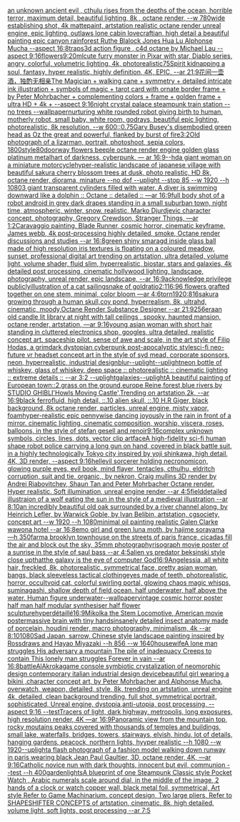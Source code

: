 [an unknown ancient evil , cthulu  rises from the depths of the ocean, horrible terror,   maximum detail, beautiful lighting,  8k , octane render, --w 780](https://www.ebank.nz/aiartgenerator?category=an%20unknown%20ancient%20evil%20%2C%20cthulu%20%20rises%20from%20the%20depths%20of%20the%20ocean%2C%20horrible%20terror%2C%20%20%20maximum%20detail%2C%20beautiful%20lighting%2C%20%208k%20%2C%20octane%20render%2C%20--w%20780)[wide establishing shot, 4k mattepaint, artstation  realistic octane render unreal engine, epic lighting,  outlaws lone cabin lovecraftian, high detail a beautiful painting epic canyon rainforest Ruthe Blalock Jones Hua Lu  Alphonse Mucha --aspect 16:8](https://www.ebank.nz/aiartgenerator?category=wide%20establishing%20shot%2C%204k%20mattepaint%2C%20artstation%20%20realistic%20octane%20render%20unreal%20engine%2C%20epic%20lighting%2C%20%20outlaws%20lone%20cabin%20lovecraftian%2C%20high%20detail%20a%20beautiful%20painting%20epic%20canyon%20rainforest%20Ruthe%20Blalock%20Jones%20Hua%20Lu%20%20Alphonse%20Mucha%20--aspect%2016%3A8)[traps](https://www.ebank.nz/aiartgenerator?category=traps)[3d action figure , c4d octane by Michael Lau --aspect 9:16](https://www.ebank.nz/aiartgenerator?category=3d%20action%20figure%20%2C%20c4d%20octane%20by%20Michael%20Lau%20--aspect%209%3A16)[flowers](https://www.ebank.nz/aiartgenerator?category=flowers)[9:20](https://www.ebank.nz/aiartgenerator?category=9%3A20)[ml](https://www.ebank.nz/aiartgenerator?category=ml)[cute furry monster in Pixar with star, Diablo series, angry, colorful, volumetric lighting, 4k, photorealistic](https://www.ebank.nz/aiartgenerator?category=cute%20furry%20monster%20in%20Pixar%20with%20star%2C%20Diablo%20series%2C%20angry%2C%20colorful%2C%20volumetric%20lighting%2C%204k%2C%20photorealistic)[75](https://www.ebank.nz/aiartgenerator?category=75)[Spirit kidnapping a soul, fantasy, hyper realistic, highly definition, 4K, EPIC, --ar 21:9](https://www.ebank.nz/aiartgenerator?category=Spirit%20kidnapping%20a%20soul%2C%20fantasy%2C%20hyper%20realistic%2C%20highly%20definition%2C%204K%2C%20EPIC%2C%20--ar%2021%3A9)[花间一壶酒，独酌无相亲](https://www.ebank.nz/aiartgenerator?category=%E8%8A%B1%E9%97%B4%E4%B8%80%E5%A3%B6%E9%85%92%EF%BC%8C%E7%8B%AC%E9%85%8C%E6%97%A0%E7%9B%B8%E4%BA%B2)[The Magician + walking cane + symmetry + detailed intricate ink illustration + symbols of magic + tarot card with ornate border frame + by Peter Mohrbacher + complementing colors + frame + golden frame + ultra HD + 4k + --aspect 9:16](https://www.ebank.nz/aiartgenerator?category=The%20Magician%20%2B%20walking%20cane%20%2B%20symmetry%20%2B%20detailed%20intricate%20ink%20illustration%20%2B%20symbols%20of%20magic%20%2B%20tarot%20card%20with%20ornate%20border%20frame%20%2B%20by%20Peter%20Mohrbacher%20%2B%20complementing%20colors%20%2B%20frame%20%2B%20golden%20frame%20%2B%20ultra%20HD%20%2B%204k%20%2B%20--aspect%209%3A16)[night crystal palace steampunk train station --no trees --wallpaper](https://www.ebank.nz/aiartgenerator?category=night%20crystal%20palace%20steampunk%20train%20station%20--no%20trees%20--wallpaper)[nurturing white rounded robot giving birth to human, motherly robot, small baby, white room, godrays, beautiful epic lighting, photorealistic, 8k resolution, --w 600](https://www.ebank.nz/aiartgenerator?category=nurturing%20white%20rounded%20robot%20giving%20birth%20to%20human%2C%20motherly%20robot%2C%20small%20baby%2C%20white%20room%2C%20godrays%2C%20beautiful%20epic%20lighting%2C%20photorealistic%2C%208k%20resolution%2C%20--w%20600)[::0.75](https://www.ebank.nz/aiartgenerator?category=%3A%3A0.75)[Gary Busey's disembodied green head as Oz the great and powerful, flanked by burst of fire](https://www.ebank.nz/aiartgenerator?category=Gary%20Busey%27s%20disembodied%20green%20head%20as%20Oz%20the%20great%20and%20powerful%2C%20flanked%20by%20burst%20of%20fire)[3:2](https://www.ebank.nz/aiartgenerator?category=3%3A2)[Old photograph of a lizarman, portrait, photoshoot, sepia colors, 1800](https://www.ebank.nz/aiartgenerator?category=Old%20photograph%20of%20a%20lizarman%2C%20portrait%2C%20photoshoot%2C%20sepia%20colors%2C%201800)[style](https://www.ebank.nz/aiartgenerator?category=style)[80](https://www.ebank.nz/aiartgenerator?category=80)[doorway flowers beeple octane render engine golden glass platinum metal](https://www.ebank.nz/aiartgenerator?category=doorway%20flowers%20beeple%20octane%20render%20engine%20golden%20glass%20platinum%20metal)[hart of darkness, cyberpunk, — ar 16:9](https://www.ebank.nz/aiartgenerator?category=hart%20of%20darkness%2C%20cyberpunk%2C%20%E2%80%94%20ar%2016%3A9)[--hd](https://www.ebank.nz/aiartgenerator?category=--hd)[a giant woman on a miniature motorcycle](https://www.ebank.nz/aiartgenerator?category=a%20giant%20woman%20on%20a%20miniature%20motorcycle)[hyper-realistic landscape of japanese village with beautiful sakura cherry blossom trees at dusk, photo realistic, HD 8k, octane render, diorama, minature --no dof --uplight --stop 85 --w 1920 --h 1080](https://www.ebank.nz/aiartgenerator?category=hyper-realistic%20landscape%20of%20japanese%20village%20with%20beautiful%20sakura%20cherry%20blossom%20trees%20at%20dusk%2C%20photo%20realistic%2C%20HD%208k%2C%20octane%20render%2C%20diorama%2C%20minature%20--no%20dof%20--uplight%20--stop%2085%20--w%201920%20--h%201080)[3 giant transparent cylinders filled with water. A diver is swimming downward like a dolphin :: Octane :: detailed :: —ar 16:9](https://www.ebank.nz/aiartgenerator?category=3%20giant%20transparent%20cylinders%20filled%20with%20water.%20A%20diver%20is%20swimming%20downward%20like%20a%20dolphin%20%3A%3A%20Octane%20%3A%3A%20detailed%20%3A%3A%20%E2%80%94ar%2016%3A9)[full body shot of a robot android in grey dark drapes standing  in a small suburban town, night time, atmospheric, winter, snow, realistic, Marko Djurdjevic character concept, photography, Gregory Crewdson, Stranger Things, —ar 1:2](https://www.ebank.nz/aiartgenerator?category=full%20body%20shot%20of%20a%20robot%20android%20in%20grey%20dark%20drapes%20standing%20%20in%20a%20small%20suburban%20town%2C%20night%20time%2C%20atmospheric%2C%20winter%2C%20snow%2C%20realistic%2C%20Marko%20Djurdjevic%20character%20concept%2C%20photography%2C%20Gregory%20Crewdson%2C%20Stranger%20Things%2C%20%E2%80%94ar%201%3A2)[Caravaggio painting, Blade Runner, cosmic horror, cinematic keyframe, James webb, 4k post-processing highly detailed, smoke, Octane render discussions and studies --ar 16:8](https://www.ebank.nz/aiartgenerator?category=Caravaggio%20painting%2C%20Blade%20Runner%2C%20cosmic%20horror%2C%20cinematic%20keyframe%2C%20James%20webb%2C%204k%20post-processing%20highly%20detailed%2C%20smoke%2C%20Octane%20render%20discussions%20and%20studies%20--ar%2016%3A8)[green shiny smaragd inside glass ball made of high resolution iris textures is floating on a coloured meadow, sunset, professional digital art trending on artstation, ultra detailed, volume light, volume shader, fluid slim, hyperrealistic, biostar, stars and galaxies, 4k detailed post processing, cinematic hollywood lighting, landscape, photography, unreal render, epic landscape, --ar 16:9](https://www.ebank.nz/aiartgenerator?category=green%20shiny%20smaragd%20inside%20glass%20ball%20made%20of%20high%20resolution%20iris%20textures%20is%20floating%20on%20a%20coloured%20meadow%2C%20sunset%2C%20professional%20digital%20art%20trending%20on%20artstation%2C%20ultra%20detailed%2C%20volume%20light%2C%20volume%20shader%2C%20fluid%20slim%2C%20hyperrealistic%2C%20biostar%2C%20stars%20and%20galaxies%2C%204k%20detailed%20post%20processing%2C%20cinematic%20hollywood%20lighting%2C%20landscape%2C%20photography%2C%20unreal%20render%2C%20epic%20landscape%2C%20--ar%2016%3A9)[acknowledge privilege publicly](https://www.ebank.nz/aiartgenerator?category=acknowledge%20privilege%20publicly)[illustration of a cat sailing](https://www.ebank.nz/aiartgenerator?category=illustration%20of%20a%20cat%20sailing)[snake of gold](https://www.ebank.nz/aiartgenerator?category=snake%20of%20gold)[ratio](https://www.ebank.nz/aiartgenerator?category=ratio)[](https://www.ebank.nz/aiartgenerator?category=)[2:1](https://www.ebank.nz/aiartgenerator?category=2%3A1)[16:9](https://www.ebank.nz/aiartgenerator?category=16%3A9)[6 flowers grafted together on one stem, minimal, color bloom —ar 4:6](https://www.ebank.nz/aiartgenerator?category=6%20flowers%20grafted%20together%20on%20one%20stem%2C%20minimal%2C%20color%20bloom%20%E2%80%94ar%204%3A6)[torn](https://www.ebank.nz/aiartgenerator?category=torn)[1920:816](https://www.ebank.nz/aiartgenerator?category=1920%3A816)[sakura growing through a human skull,coy pond, hyperrealism, 8k, ultrahd, cinematic, moody,Octane Render Substance Designer --ar 21:9](https://www.ebank.nz/aiartgenerator?category=sakura%20growing%20through%20a%20human%20skull%2Ccoy%20pond%2C%20hyperrealism%2C%208k%2C%20ultrahd%2C%20cinematic%2C%20moody%2COctane%20Render%20Substance%20Designer%20--ar%2021%3A9)[256](https://www.ebank.nz/aiartgenerator?category=256)[era](https://www.ebank.nz/aiartgenerator?category=era)[an old candle lit library at night with tall ceilings , spooky, haunted mansion, octane render, artstation, —ar 9:16](https://www.ebank.nz/aiartgenerator?category=an%20old%20candle%20lit%20library%20at%20night%20with%20tall%20ceilings%20%2C%20spooky%2C%20haunted%20mansion%2C%20octane%20render%2C%20artstation%2C%20%E2%80%94ar%209%3A16)[young asian woman with short hair standing in cluttered electronics shop, googles, ultra detailed, realistic concept art. spaceship pilot. sense of awe and scale, in the art style of Filip Hodas, a grimdark dystopian cyberpunk post-apocalyptic style](https://www.ebank.nz/aiartgenerator?category=young%20asian%20woman%20with%20short%20hair%20standing%20in%20cluttered%20electronics%20shop%2C%20googles%2C%20ultra%20detailed%2C%20realistic%20concept%20art.%20spaceship%20pilot.%20sense%20of%20awe%20and%20scale%2C%20in%20the%20art%20style%20of%20Filip%20Hodas%2C%20a%20grimdark%20dystopian%20cyberpunk%20post-apocalyptic%20style)[sci-fi neo-future vr headset concept art in the style of syd mead, corporate sponsors, neon, hyperrealistic, industrial design](https://www.ebank.nz/aiartgenerator?category=sci-fi%20neo-future%20vr%20headset%20concept%20art%20in%20the%20style%20of%20syd%20mead%2C%20corporate%20sponsors%2C%20neon%2C%20hyperrealistic%2C%20industrial%20design)[blur](https://www.ebank.nz/aiartgenerator?category=blur)[--uplight](https://www.ebank.nz/aiartgenerator?category=--uplight)[--uplight](https://www.ebank.nz/aiartgenerator?category=--uplight)[neon bottle of whiskey, glass of whiskey, deep space :: photorealistic :: cinematic lighting :: extreme details :: --ar 3:2 --uplight](https://www.ebank.nz/aiartgenerator?category=neon%20bottle%20of%20whiskey%2C%20glass%20of%20whiskey%2C%20deep%20space%20%3A%3A%20photorealistic%20%3A%3A%20cinematic%20lighting%20%3A%3A%20extreme%20details%20%3A%3A%20--ar%203%3A2%20--uplight)[galaxies](https://www.ebank.nz/aiartgenerator?category=galaxies)[--uplight](https://www.ebank.nz/aiartgenerator?category=--uplight)[A beautiful painting of European town::2,grass on the ground,europe Reine,forest,blue rivers,by STUDIO GHIBLI'Howls Moving Castle',Trending on artstation,2k, --ar 16:9](https://www.ebank.nz/aiartgenerator?category=A%20beautiful%20painting%20of%20European%20town%3A%3A2%2Cgrass%20on%20the%20ground%2Ceurope%20Reine%2Cforest%2Cblue%20rivers%2Cby%20STUDIO%20GHIBLI%27Howls%20Moving%20Castle%27%2CTrending%20on%20artstation%2C2k%2C%20--ar%2016%3A9)[black ferrofluid, high detail, ::.10 alien skull, ::.10 H.R Giger, black background, 8k octane render, particles, unreal engine, misty vapor, foam](https://www.ebank.nz/aiartgenerator?category=black%20ferrofluid%2C%20high%20detail%2C%20%3A%3A.10%20alien%20skull%2C%20%3A%3A.10%20H.R%20Giger%2C%20black%20background%2C%208k%20octane%20render%2C%20particles%2C%20unreal%20engine%2C%20misty%20vapor%2C%20foam)[hyper-realistic epic pennywise dancing joyously in the rain in front of a mirror. cinematic lighting, cinematic composition, worship, viscera, roses, balloons, in the style of stefan gesell and renoir](https://www.ebank.nz/aiartgenerator?category=hyper-realistic%20epic%20pennywise%20dancing%20joyously%20in%20the%20rain%20in%20front%20of%20a%20mirror.%20cinematic%20lighting%2C%20cinematic%20composition%2C%20worship%2C%20viscera%2C%20roses%2C%20balloons%2C%20in%20the%20style%20of%20stefan%20gesell%20and%20renoir)[9:16](https://www.ebank.nz/aiartgenerator?category=9%3A16)[complex unknown symbols, circles, lines, dots, vector clip art](https://www.ebank.nz/aiartgenerator?category=complex%20unknown%20symbols%2C%20circles%2C%20lines%2C%20dots%2C%20vector%20clip%20art)[face](https://www.ebank.nz/aiartgenerator?category=face)[A high-fidelity sci-fi human shape robot police carrying a long gun on hand, covered in black battle suit, in a highly technologically Tokyo city inspired by yoji shinkawa, high detail,  4K, 3D render, --aspect 9:16](https://www.ebank.nz/aiartgenerator?category=A%20high-fidelity%20sci-fi%20human%20shape%20robot%20police%20carrying%20a%20long%20gun%20on%20hand%2C%20covered%20in%20black%20battle%20suit%2C%20in%20a%20highly%20technologically%20Tokyo%20city%20inspired%20by%20yoji%20shinkawa%2C%20high%20detail%2C%20%204K%2C%203D%20render%2C%20--aspect%209%3A16)[hell](https://www.ebank.nz/aiartgenerator?category=hell)[evil sorcerer holding necronomicon, glowing purple eyes, evil book, mind flayer, tentacles, cthulhu, eldritch corruption, suit and tie, organic,, by nekron, Craig mullins 3D render by Andrei Riabovitchev, Shaun Tan and Peter Mohrbacher Octane render. Hyper realistic. Soft illumination, unreal engine render --ar 4:5](https://www.ebank.nz/aiartgenerator?category=evil%20sorcerer%20holding%20necronomicon%2C%20glowing%20purple%20eyes%2C%20evil%20book%2C%20mind%20flayer%2C%20tentacles%2C%20cthulhu%2C%20eldritch%20corruption%2C%20suit%20and%20tie%2C%20organic%2C%2C%20by%20nekron%2C%20Craig%20mullins%203D%20render%20by%20Andrei%20Riabovitchev%2C%20Shaun%20Tan%20and%20Peter%20Mohrbacher%20Octane%20render.%20Hyper%20realistic.%20Soft%20illumination%2C%20unreal%20engine%20render%20--ar%204%3A5)[field](https://www.ebank.nz/aiartgenerator?category=field)[detailed illustraion of a wolf eating the sun in the style of a medieval illustration --ar 8:10](https://www.ebank.nz/aiartgenerator?category=detailed%20illustraion%20of%20a%20wolf%20eating%20the%20sun%20in%20the%20style%20of%20a%20medieval%20illustration%20--ar%208%3A10)[an incredibly beautiful old oak surrounded by a river channel along, by Heinrich Lefler, by Warwick Goble, by Ivan Belibin, artstation, cgsociety, concept art --w 1920 --h 1080](https://www.ebank.nz/aiartgenerator?category=an%20incredibly%20beautiful%20old%20oak%20surrounded%20by%20a%20river%20channel%20along%2C%20by%20Heinrich%20Lefler%2C%20by%20Warwick%20Goble%2C%20by%20Ivan%20Belibin%2C%20artstation%2C%20cgsociety%2C%20concept%20art%20--w%201920%20--h%201080)[minimal oil painting realistic Galen Clarke wawona hotel --ar 16:8](https://www.ebank.nz/aiartgenerator?category=minimal%20oil%20painting%20realistic%20Galen%20Clarke%20wawona%20hotel%20--ar%2016%3A8)[emo girl and green luna moth, by hajime sorayama —h 350](https://www.ebank.nz/aiartgenerator?category=emo%20girl%20and%20green%20luna%20moth%2C%20by%20hajime%20sorayama%20%E2%80%94h%20350)[farm](https://www.ebank.nz/aiartgenerator?category=farm)[a brooklyn townhouse on the streets of paris france, cicadas fill the air and block out the sky, 35mm photography](https://www.ebank.nz/aiartgenerator?category=a%20brooklyn%20townhouse%20on%20the%20streets%20of%20paris%20france%2C%20cicadas%20fill%20the%20air%20and%20block%20out%20the%20sky%2C%2035mm%20photography)[risograph movie poster of a sunrise in the style of saul bass --ar 4:5](https://www.ebank.nz/aiartgenerator?category=risograph%20movie%20poster%20of%20a%20sunrise%20in%20the%20style%20of%20saul%20bass%20--ar%204%3A5)[alien vs predator beksinski style close up](https://www.ebank.nz/aiartgenerator?category=alien%20vs%20predator%20beksinski%20style%20close%20up)[that](https://www.ebank.nz/aiartgenerator?category=that)[the galaxy is the eye of computer God](https://www.ebank.nz/aiartgenerator?category=the%20galaxy%20is%20the%20eye%20of%20computer%20God)[16:9](https://www.ebank.nz/aiartgenerator?category=16%3A9)[Angeles](https://www.ebank.nz/aiartgenerator?category=Angeles)[sia, all white hair, freckled, 8k, photorealistic, symmetrical face, pretty asian woman, bangs, black sleeveless tactical clothing](https://www.ebank.nz/aiartgenerator?category=sia%2C%20all%20white%20hair%2C%20freckled%2C%208k%2C%20photorealistic%2C%20symmetrical%20face%2C%20pretty%20asian%20woman%2C%20bangs%2C%20black%20sleeveless%20tactical%20clothing)[eyes made of teeth, photorealistic, horror, occult](https://www.ebank.nz/aiartgenerator?category=eyes%20made%20of%20teeth%2C%20photorealistic%2C%20horror%2C%20occult)[void cat, colorful swirling portal, glowing chaos magic whisps, suminagashi, shallow depth of field,](https://www.ebank.nz/aiartgenerator?category=void%20cat%2C%20colorful%20swirling%20portal%2C%20glowing%20chaos%20magic%20whisps%2C%20suminagashi%2C%20shallow%20depth%20of%20field%2C)[ocean. half underwater, half above the water. Human figure underwater](https://www.ebank.nz/aiartgenerator?category=ocean.%20half%20underwater%2C%20half%20above%20the%20water.%20Human%20figure%20underwater)[--wallpaper](https://www.ebank.nz/aiartgenerator?category=--wallpaper)[vintage cosmic horror poster half man half modular synthesiser half  flower sculpture](https://www.ebank.nz/aiartgenerator?category=vintage%20cosmic%20horror%20poster%20half%20man%20half%20modular%20synthesiser%20half%20%20flower%20sculpture)[hyperdétaillé](https://www.ebank.nz/aiartgenerator?category=hyperd%C3%A9taill%C3%A9)[16:9](https://www.ebank.nz/aiartgenerator?category=16%3A9)[Mikolka the Stem Locomotive, American movie poster](https://www.ebank.nz/aiartgenerator?category=Mikolka%20the%20Stem%20Locomotive%2C%20American%20movie%20poster)[massive brain with tiny hands](https://www.ebank.nz/aiartgenerator?category=massive%20brain%20with%20tiny%20hands)[insanely detailed insect anatomy made of porcelain, houdini render, macro photography,  minimalism, 4k --ar 8:10](https://www.ebank.nz/aiartgenerator?category=insanely%20detailed%20insect%20anatomy%20made%20of%20porcelain%2C%20houdini%20render%2C%20macro%20photography%2C%20%20minimalism%2C%204k%20--ar%208%3A10)[1080](https://www.ebank.nz/aiartgenerator?category=1080)[Sad Japan, sarrow, Chinese style landscape painting inspired by Rossdraws and Hayao Miyazaki --h 856 --w 1640](https://www.ebank.nz/aiartgenerator?category=Sad%20Japan%2C%20sarrow%2C%20Chinese%20style%20landscape%20painting%20inspired%20by%20Rossdraws%20and%20Hayao%20Miyazaki%20--h%20856%20--w%201640)[housewife](https://www.ebank.nz/aiartgenerator?category=housewife)[A lone man struggles His adversary a mountain The pile of inadequacy Creeps to contain This lonely man struggles Forever in vain --ar 16:8](https://www.ebank.nz/aiartgenerator?category=A%20lone%20man%20struggles%20His%20adversary%20a%20mountain%20The%20pile%20of%20inadequacy%20Creeps%20to%20contain%20This%20lonely%20man%20struggles%20Forever%20in%20vain%20--ar%2016%3A8)[battle](https://www.ebank.nz/aiartgenerator?category=battle)[AlAkroka](https://www.ebank.nz/aiartgenerator?category=AlAkroka)[game console symbiotic crystalization of neomorphic design contemporary italian industrial design device](https://www.ebank.nz/aiartgenerator?category=game%20console%20symbiotic%20crystalization%20of%20neomorphic%20design%20contemporary%20italian%20industrial%20design%20device)[beautiful girl wearing a bikini ,character concept art, by Peter Mohrbacher and Alphonse Mucha, overwatch, weapon, detailed, style, 8k, trending on artstation, unreal engine 4k, detailed, clean background trending, full shot, symmetrical portrait, sophisticated, Unreal engine, dystopia,anti-utopia, post processing, --aspect 9:16 --test](https://www.ebank.nz/aiartgenerator?category=beautiful%20girl%20wearing%20a%20bikini%20%2Ccharacter%20concept%20art%2C%20by%20Peter%20Mohrbacher%20and%20Alphonse%20Mucha%2C%20overwatch%2C%20weapon%2C%20detailed%2C%20style%2C%208k%2C%20trending%20on%20artstation%2C%20unreal%20engine%204k%2C%20detailed%2C%20clean%20background%20trending%2C%20full%20shot%2C%20symmetrical%20portrait%2C%20sophisticated%2C%20Unreal%20engine%2C%20dystopia%2Canti-utopia%2C%20post%20processing%2C%20--aspect%209%3A16%20--test)[Tracers of light, dark highway, metropolis, long exposures, high resolution render, 4K —ar 16:9](https://www.ebank.nz/aiartgenerator?category=Tracers%20of%20light%2C%20dark%20highway%2C%20metropolis%2C%20long%20exposures%2C%20high%20resolution%20render%2C%204K%20%E2%80%94ar%2016%3A9)[Panoramic view from the mountain top, rocky moutains peaks covered with thousands of temples and buildings, small lake, waterfalls, bridges, towers, stairways, elvish, hindu, lot of details, hanging gardens, peacock, northern lights, hyyper realistic --h 1080 --w 1920](https://www.ebank.nz/aiartgenerator?category=Panoramic%20view%20from%20the%20mountain%20top%2C%20rocky%20moutains%20peaks%20covered%20with%20thousands%20of%20temples%20and%20buildings%2C%20small%20lake%2C%20waterfalls%2C%20bridges%2C%20towers%2C%20stairways%2C%20elvish%2C%20hindu%2C%20lot%20of%20details%2C%20hanging%20gardens%2C%20peacock%2C%20northern%20lights%2C%20hyyper%20realistic%20--h%201080%20--w%201920)[--uplight](https://www.ebank.nz/aiartgenerator?category=--uplight)[a flash photograph of a fashion model walking down runway in paris wearing black Jean Paul Gaultier, 3D, octane render, 4K, —ar 9:16](https://www.ebank.nz/aiartgenerator?category=a%20flash%20photograph%20of%20a%20fashion%20model%20walking%20down%20runway%20in%20paris%20wearing%20black%20Jean%20Paul%20Gaultier%2C%203D%2C%20octane%20render%2C%204K%2C%20%E2%80%94ar%209%3A16)[Catholic novice nun with dark thoughts, innocent but evil, communion --test --h 400](https://www.ebank.nz/aiartgenerator?category=Catholic%20novice%20nun%20with%20dark%20thoughts%2C%20innocent%20but%20evil%2C%20communion%20--test%20--h%20400)[garden](https://www.ebank.nz/aiartgenerator?category=garden)[lights](https://www.ebank.nz/aiartgenerator?category=lights)[A blueprint of one Steampunk Classic style Pocket Watch , Arabic numerals scale around dial,  in the middle of the image, 2 hands of a clock or watch copper wall, black metal foil, symmetrical,  Art style Refer to Game Machinarium.  concept design, Two large pliers, Refer to SHAPESHIFTER CONCEPTS  of artstation, cinematic,  8k, high detailed,  volume light,  soft lights,  post processing    --ar 7:5](https://www.ebank.nz/aiartgenerator?category=A%20blueprint%20of%20one%20Steampunk%20Classic%20style%20Pocket%20Watch%20%2C%20Arabic%20numerals%20scale%20around%20dial%2C%20%20in%20the%20middle%20of%20the%20image%2C%202%20hands%20of%20a%20clock%20or%20watch%20copper%20wall%2C%20black%20metal%20foil%2C%20symmetrical%2C%20%20Art%20style%20Refer%20to%20Game%20Machinarium.%20%20concept%20design%2C%20Two%20large%20pliers%2C%20Refer%20to%20SHAPESHIFTER%20CONCEPTS%20%20of%20artstation%2C%20cinematic%2C%20%208k%2C%20high%20detailed%2C%20%20volume%20light%2C%20%20soft%20lights%2C%20%20post%20processing%20%20%20%20--ar%207%3A5)